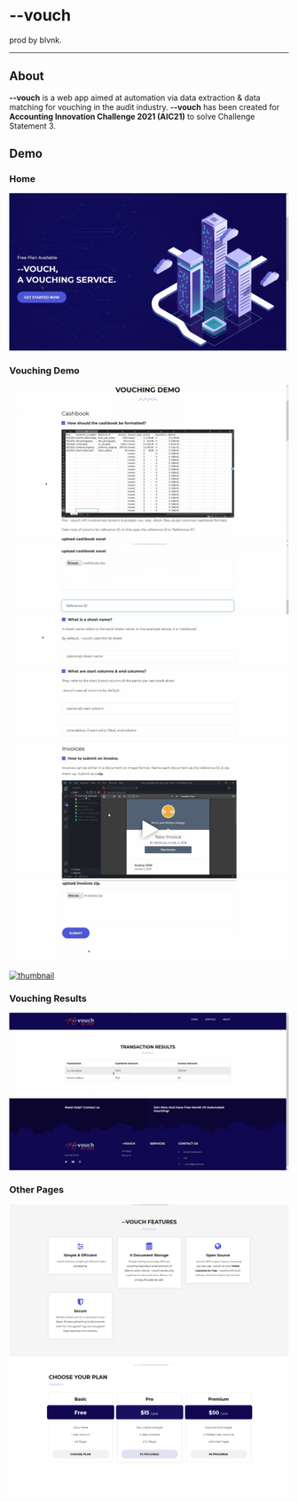 # --vouch

prod by blvnk.

---

## About

**--vouch** is a web app aimed at automation via data extraction & data matching for vouching in the audit industry. **--vouch** has been created for **Accounting Innovation Challenge 2021 (AIC21)** to solve Challenge Statement 3.

## Demo

### Home

![home page](demo/vouch_home.png)

### Vouching Demo

![](demo/vouching_demo_1.png) ![](demo/vouching_demo_2.png) ![](demo/vouching_demo_3.png) ![](demo/vouching_demo_4.png) ![](demo/vouching_demo_5.png) ![](demo/vouching_demo_6.png)

[![thumbnail](https://i.imgur.com/Nt2Vm0a.png)](https://streamable.com/ip6z2r)
### Vouching Results

![](demo/vouching_results.png)

### Other Pages

![](demo/--vouch_features.png) ![](demo/--vouch_pricing.png)